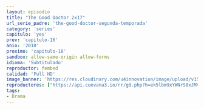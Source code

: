 ```yaml
---
layout: episodio
title: "The Good Doctor 2x17"
url_serie_padre: 'the-good-doctor-segunda-temporada'
category: 'series'
capitulo: 'yes'
prev: 'capitulo-16'
anio: '2018'
proximo: 'capitulo-18'
sandbox: allow-same-origin allow-forms
idioma: 'Subtitulado'
reproductor: fembed
calidad: 'Full HD'
image_banner: 'https://res.cloudinary.com/u4innovation/image/upload/v1560111093/goodd-dcotro-banner-min_tsja92.jpg'
reproductores: ["https://api.cuevana3.io/rr/gd.php?h=ek5lbm9xYWNrS0xJMVp5b21KREk0dFBLbjVkaHhkRGdrOG1jbnBpUnhhS1ZtNVI0b1kvUXg2blppNlNHMjZyTTJNYVNsNjIwcWNTY3BHbUpuYW5QeTgyU3FadVkyUT09"]
tags:
- Drama
---
```











